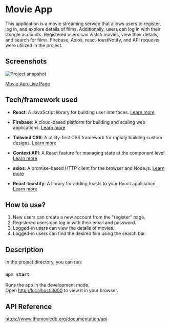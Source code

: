 # Movie App
This application is a movie streaming service that allows users to register, log in, and explore details of films. Additionally, users can log in with their Google accounts. Registered users can watch movies, view their details, and search for films. Firebase, Axios, react-toastNotify, and API requests were utilized in the project.
## Screenshots
![Project snapshot](./movie.gif) 

[Movie App Live Page](https://movie-app-esma.netlify.app/)

## Tech/framework used
- **React**: A JavaScript library for building user interfaces. [Learn more](https://reactjs.org/)

- **Firebase**: A cloud-based platform for building and scaling web applications. [Learn more](https://firebase.google.com/)

- **Tailwind CSS**: A utility-first CSS framework for rapidly building custom designs. [Learn more](https://tailwindcss.com/)

- **Context API**: A React feature for managing state at the component level. [Learn more](https://reactjs.org/docs/context.html)

- **axios**: A promise-based HTTP client for the browser and Node.js. [Learn more](https://axios-http.com/)

- **React-toastify**: A library for adding toasts to your React application. [Learn more](https://fkhadra.github.io/react-toastify/)

## How to use?

1) New users can create a new account from the "register" page.
2) Registered users can log in with their email and password.
3) Logged-in users can view the details of movies.
4) Logged-in users can find the desired film using the search bar.

## Description
In the project directory, you can run:
### `npm start`
Runs the app in the development mode.\
Open [http://localhost:3000](http://localhost:3000) to view it in your browser.

## API Reference
https://www.themoviedb.org/documentation/api


 
